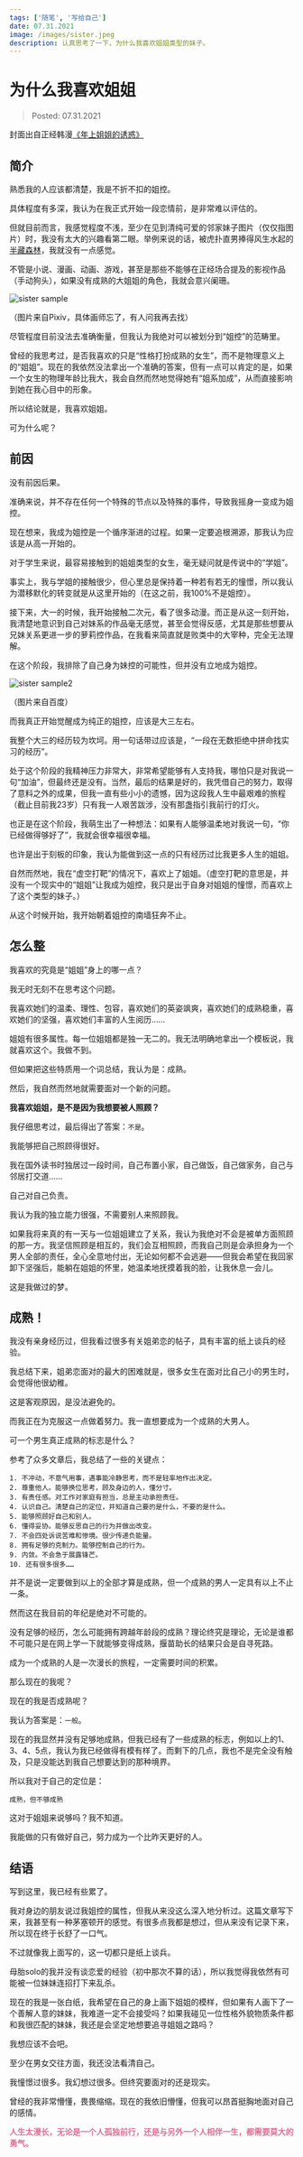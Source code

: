 ```yaml
---
tags: ['随笔', '写给自己']
date: 07.31.2021
image: /images/sister.jpeg
description: 认真思考了一下，为什么我喜欢姐姐类型的妹子。
---
```


# 为什么我喜欢姐姐

> Posted: 07.31.2021

<Tag />

封面出自正经韩漫[《年上姐姐的诱惑》](https://www.dongmanmanhua.cn/METROPOLIS/nianshangjiejiedeyouhuo/list?title_no=1562&page=4)

## 简介

熟悉我的人应该都清楚，我是不折不扣的姐控。

具体程度有多深，我认为在我正式开始一段恋情前，是非常难以评估的。

但就目前而言，我感觉程度不浅，至少在见到清纯可爱的邻家妹子图片（仅仅指图片）时，我没有太大的兴趣看第二眼。举例来说的话，被虎扑直男捧得风生水起的[半藏森林](https://image.baidu.com/search/index?tn=baiduimage&ps=1&ct=201326592&lm=-1&cl=2&nc=1&ie=utf-8&word=%E5%8D%8A%E8%97%8F%E6%A3%AE%E6%9E%97)，我就没有一点感觉。

不管是小说、漫画、动画、游戏，甚至是那些不能够在正经场合提及的影视作品（手动狗头），如果没有成熟的大姐姐的角色，我就会意兴阑珊。

![sister sample](/images/sister_sample.jpeg)

<span v-p>（图片来自Pixiv，具体画师忘了，有人问我再去找）</span>

尽管程度目前没法去准确衡量，但我认为我绝对可以被划分到“姐控”的范畴里。

曾经的我思考过，是否我喜欢的只是“性格打扮成熟的女生”，而不是物理意义上的“姐姐”。现在的我依然没法拿出一个准确的答案，但有一点可以肯定的是，如果一个女生的物理年龄比我大，我会自然而然地觉得她有“姐系加成”，从而直接影响到她在我心目中的形象。

所以结论就是，我喜欢姐姐。

可为什么呢？

## 前因

没有前因后果。

准确来说，并不存在任何一个特殊的节点以及特殊的事件，导致我摇身一变成为姐控。

现在想来，我成为姐控是一个循序渐进的过程。如果一定要追根溯源，那我认为应该是从高一开始的。

对于学生来说，最容易接触到的姐姐类型的女生，毫无疑问就是传说中的“学姐”。

事实上，我与学姐的接触很少，但心里总是保持着一种若有若无的憧憬，所以我认为潜移默化的转变就是从这里开始的（在这之前，我100%不是姐控）。

接下来，大一的时候，我开始接触二次元，看了很多动漫。而正是从这一刻开始，我清楚地意识到自己对妹系的作品毫无感觉，甚至会觉得反感，尤其是那些想要从兄妹关系更进一步的萝莉控作品，在我看来简直就是败类中的大宰种，完全无法理解。

在这个阶段，我排除了自己身为妹控的可能性，但并没有立地成为姐控。

![sister sample2](/images/sister_sample2.png)

<span v-p>（图片来自百度）</span>

而我真正开始觉醒成为纯正的姐控，应该是大三左右。

我整个大三的经历较为坎坷。用一句话带过应该是，“一段在无数拒绝中拼命找实习的经历”。

处于这个阶段的我精神压力非常大，非常希望能够有人支持我，哪怕只是对我说一句“加油”，但最终还是没有。当然，最后的结果是好的，我凭借自己的努力，取得了意料之外的成果，但我一直有些小小的遗憾，因为这段我人生中最艰难的旅程（截止目前我23岁）只有我一人艰苦跋涉，没有那盏指引我前行的灯火。

也正是在这个阶段，我萌生出了一种想法：如果有人能够温柔地对我说一句，“你已经做得够好了”，我就会很幸福很幸福。

也许是出于刻板的印象，我认为能做到这一点的只有经历过比我更多人生的姐姐。

自然而然地，我在“虚空打靶”的情况下，喜欢上了姐姐。（虚空打靶的意思是，并没有一个现实中的“姐姐”让我成为姐控，我只是出于自身对姐姐的憧憬，而喜欢上了这个类型的妹子。）

从这个时候开始，我开始朝着姐控的南墙狂奔不止。

## 怎么整

我喜欢的究竟是“姐姐”身上的哪一点？

我无时无刻不在思考这个问题。

我喜欢她们的温柔、理性、包容，喜欢她们的英姿飒爽，喜欢她们的成熟稳重，喜欢她们的坚强，喜欢她们丰富的人生阅历……

姐姐有很多属性。每一位姐姐都是独一无二的。我无法明确地拿出一个模板说，我就喜欢这个。我做不到。

但如果把这些特质用一个词总结，我认为是：成熟。

然后，我自然而然地就需要面对一个新的问题。

<span v-p>**我喜欢姐姐，是不是因为我想要被人照顾？**</span>

我仔细思考过，最后得出了答案：`不是`。

我能够把自己照顾得很好。

我在国外读书时独居过一段时间，自己布置小家，自己做饭，自己做家务，自己与邻居打交道……

自己对自己负责。

我认为我的独立能力很强，不需要别人来照顾我。

如果我将来真的有一天与一位姐姐建立了关系，我认为我绝对不会是被单方面照顾的那一方。我坚信照顾是相互的，我们会互相照顾，而我自己则是会承担身为一个男人全部的责任，全心全意地付出，无论如何都不会逃避——但我会希望在我回家卸下坚强后，能躺在姐姐的怀里，她温柔地抚摸着我的脸，让我休息一会儿。

这是我做过的梦。

## 成熟！

我没有亲身经历过，但我看过很多有关姐弟恋的帖子，具有丰富的纸上谈兵的经验。

我总结下来，姐弟恋面对的最大的困难就是，很多女生在面对比自己小的男生时，会觉得他很幼稚。

这是客观原因，是没法避免的。

而我正在为克服这一点做着努力。我一直想要成为一个成熟的大男人。

可一个男生真正成熟的标志是什么？

参考了众多文章后，我总结了一些的关键点：

```
1. 不冲动，不意气用事，遇事能冷静思考，而不是轻率地作出决定。
2. 尊重他人。能够换位思考，顾及身边的人，懂分寸。
3. 有责任感。对工作对家庭有担当，总是主动承担责任。
4. 认识自己。清楚自己的定位，并知道自己要的是什么，不要的是什么。
5. 能够照顾好自己和别人。
6. 懂得妥协。能够反思自己的行为并做出改变。
7. 不会四处诉说苦难和惨境。很少传递负能量。
8. 拥有足够的克制力。能够控制自己的行为。
9. 内敛。不会急于展露锋芒。
10. 还有很多很多……
```

并不是说一定要做到以上的全部才算是成熟，但一个成熟的男人一定具有以上不止一条。

然而这在我目前的年纪是绝对不可能的。

没有足够的经历，怎么可能拥有跨越年龄段的成熟？理论终究是理论，无论是谁都不可能只是在网上学一下就能够变得成熟，揠苗助长的结果只会是自寻死路。

成为一个成熟的人是一次漫长的旅程，一定需要时间的积累。

那么现在的我呢？

现在的我是否成熟呢？

我认为答案是：`一般`。

现在的我显然并没有足够地成熟，但我已经有了一些成熟的标志，例如以上的1、3、4、5点，我认为我已经做得有模有样了。而剩下的几点，我也不是完全没有触及，只是没能达到我自己想要达到的那种境界。

所以我对于自己的定位是：

```
成熟，但不够成熟
```

这对于姐姐来说够吗？我不知道。

我能做的只有做好自己，努力成为一个比昨天更好的人。

## 结语

写到这里，我已经有些累了。

我对身边的朋友说过我姐控的属性，但我从来没这么深入地分析过。这篇文章写下来，我甚至有一种茅塞顿开的感觉。有很多点我都是想过，但从来没有记录下来，所以现在终于长舒了一口气。

不过就像我上面写的，这一切都只是纸上谈兵。

母胎solo的我并没有谈恋爱的经验（初中那次不算的话），所以我觉得我依然有可能被一位妹妹连招打下来乱杀。

现在的我是一张白纸，我希望在自己的身上画下姐姐的模样，但如果有人画下了一个善解人意的妹妹，我难道一定不会接受吗？如果我碰见一位性格外貌物质条件都和我很匹配的妹妹，我还是会坚定地想要追寻姐姐之路吗？

我想应该不会吧。

至少在男女交往方面，我还没法看清自己。

我憧憬过很多。我幻想过很多。但终究要面对的还是现实。

曾经的我非常懵懂，畏畏缩缩。现在的我依旧懵懂，但我可以昂首挺胸地面对自己的感情。

<span style="color: palevioletred">**人生太漫长，无论是一个人孤独前行，还是与另外一个人相伴一生，都需要莫大的勇气。**</span>

<Chirpy />
